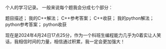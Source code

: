 个人的学习记录。
一般来说每个题我会分成七个部分：

题目描述；
我的C++解法；
C++参考答案；
C++收获；
我的python解法；
python参考答案；
python收获

现在是2024年4月24日17点25分，作为一个科班生编程能力几乎为0着实让人笑话，我相信时间的力量，相信通过积累，我一定会更加强大！
